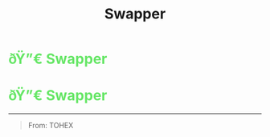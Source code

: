 ﻿---
lang: en-US
title: Swapper
prev: President
next: Telecommunication
---
# <font color=#66e666>ðŸ”€ <b>Swapper</b></font> <Badge text="Power" type="tip" vertical="middle"/>
# <font color=#66e666>ðŸ”€ <b>Swapper</b></font> <Badge text="Power" type="tip" vertical="middle"/>
---

> From: TOHEX

